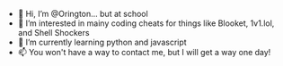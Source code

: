 - 👋 Hi, I’m @Orington... but at school
- 👀 I’m interested in mainy coding cheats for things like Blooket, 1v1.lol, and Shell Shockers
- 🌱 I’m currently learning python and javascript
- 📫 You won't have a way to contact me, but I will get a way one day!
